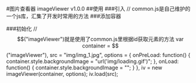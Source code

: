 #图片查看器 imageViewer v1.0.0
##使用
###引入
    // common.js是自己维护的一个js库，汇集了开发时常用的方法
    <script src="../dist/js/common.min.js"></script>
    <script src="../dist/js/imageViewer.min.js"></script>
###添加容器
    <div id="imageViewer"></div>
###初始化
    // $$("imageViewer")就是使用了common.js里根据id获取元素的方法
    var container = $$("imageViewer"),
        src = "img/img_1.jpg",
        options = {
            onPreLoad: function() {
                container.style.backgroundImage = "url('img/loading.gif')";
            },
            onLoad: function() {
                container.style.backgroundImage = "";
            }
        },
        iv = new imageViewer(container, options);
    iv.load(src);

